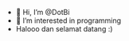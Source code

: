 - 👋 Hi, I’m @DotBi
- 👀 I’m interested in programming
- Halooo dan selamat datang :)

<!---
DotBi/DotBi is a ✨ special ✨ repository because its `README.md` (this file) appears on your GitHub profile.
You can click the Preview link to take a look at your changes.
--->
